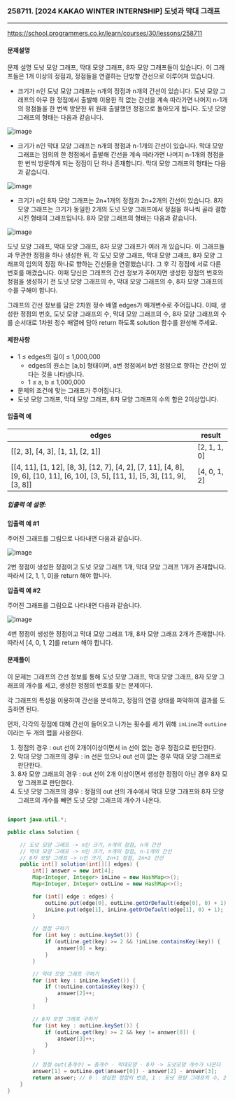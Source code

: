 ### 258711. [2024 KAKAO WINTER INTERNSHIP] 도넛과 막대 그래프

---

https://school.programmers.co.kr/learn/courses/30/lessons/258711

#### 문제설명

문제 설명
도넛 모양 그래프, 막대 모양 그래프, 8자 모양 그래프들이 있습니다. 이 그래프들은 1개 이상의 정점과, 정점들을 연결하는 단방향 간선으로 이루어져 있습니다.

- 크기가 n인 도넛 모양 그래프는 n개의 정점과 n개의 간선이 있습니다. 도넛 모양 그래프의 아무 한 정점에서 출발해 이용한 적 없는 간선을 계속 따라가면 나머지 n-1개의
  정점들을 한 번씩 방문한 뒤 원래 출발했던 정점으로 돌아오게 됩니다. 도넛 모양 그래프의 형태는 다음과 같습니다.

![image](https://grepp-programmers.s3.ap-northeast-2.amazonaws.com/files/production/dbf6ff18-1f05-46c2-8b62-7c39e831d1c6/%E1%84%8C%E1%85%A6%E1%84%86%E1%85%A9%E1%86%A8%20%E1%84%8B%E1%85%A5%E1%86%B9%E1%84%82%E1%85%B3%E1%86%AB%20%E1%84%83%E1%85%A1%E1%84%8B%E1%85%B5%E1%84%8B%E1%85%A5%E1%84%80%E1%85%B3%E1%84%85%E1%85%A2%E1%86%B7.drawio.png)

- 크기가 n인 막대 모양 그래프는 n개의 정점과 n-1개의 간선이 있습니다. 막대 모양 그래프는 임의의 한 정점에서 출발해 간선을 계속 따라가면 나머지 n-1개의 정점을 한 번씩
  방문하게 되는 정점이 단 하나 존재합니다. 막대 모양 그래프의 형태는 다음과 같습니다.

![image](https://grepp-programmers.s3.ap-northeast-2.amazonaws.com/files/production/85e3e66c-bba0-4da3-9552-c467dfe5baf4/%E1%84%83%E1%85%A9%E1%84%82%E1%85%A5%E1%86%BA%E1%84%80%E1%85%AA%E1%84%86%E1%85%A1%E1%86%A8%E1%84%83%E1%85%A22.png)

- 크기가 n인 8자 모양 그래프는 2n+1개의 정점과 2n+2개의 간선이 있습니다. 8자 모양 그래프는 크기가 동일한 2개의 도넛 모양 그래프에서 정점을 하나씩 골라 결합시킨
  형태의 그래프입니다. 8자 모양 그래프의 형태는 다음과 같습니다.

![image](https://grepp-programmers.s3.ap-northeast-2.amazonaws.com/files/production/868f2c14-8521-4c94-a2f0-1e11708aa76a/8%E1%84%8C%E1%85%A1%E1%84%80%E1%85%B3%E1%84%85%E1%85%A2%E1%84%91%E1%85%B3.drawio.png)

도넛 모양 그래프, 막대 모양 그래프, 8자 모양 그래프가 여러 개 있습니다. 이 그래프들과 무관한 정점을 하나 생성한 뒤, 각 도넛 모양 그래프, 막대 모양 그래프, 8자 모양
그래프의 임의의 정점 하나로 향하는 간선들을 연결했습니다.
그 후 각 정점에 서로 다른 번호를 매겼습니다.
이때 당신은 그래프의 간선 정보가 주어지면 생성한 정점의 번호와 정점을 생성하기 전 도넛 모양 그래프의 수, 막대 모양 그래프의 수, 8자 모양 그래프의 수를 구해야 합니다.

그래프의 간선 정보를 담은 2차원 정수 배열 edges가 매개변수로 주어집니다. 이때, 생성한 정점의 번호, 도넛 모양 그래프의 수, 막대 모양 그래프의 수, 8자 모양 그래프의
수를 순서대로 1차원 정수 배열에 담아 return 하도록 solution 함수를 완성해 주세요.

#### 제한사항

- 1 ≤ edges의 길이 ≤ 1,000,000
    - edges의 원소는 [a,b] 형태이며, a번 정점에서 b번 정점으로 향하는 간선이 있다는 것을 나타냅니다.
    - 1 ≤ a, b ≤ 1,000,000
- 문제의 조건에 맞는 그래프가 주어집니다.
- 도넛 모양 그래프, 막대 모양 그래프, 8자 모양 그래프의 수의 합은 2이상입니다.

#### 입출력 예

| edges                                                                                                                             | result       |
|-----------------------------------------------------------------------------------------------------------------------------------|--------------|
| [[2, 3], [4, 3], [1, 1], [2, 1]]                                                                                                  | [2, 1, 1, 0] |
| [[4, 11], [1, 12], [8, 3], [12, 7], [4, 2], [7, 11], [4, 8], [9, 6], [10, 11], [6, 10], [3, 5], [11, 1], [5, 3], [11, 9], [3, 8]] | [4, 0, 1, 2] |

##### 입출력 예 설명:

**입출력 예 #1**

주어진 그래프를 그림으로 나타내면 다음과 같습니다.

![image](https://grepp-programmers.s3.ap-northeast-2.amazonaws.com/files/production/1511016b-7d9b-427d-a57f-653a9abcd7fe/%E1%84%83%E1%85%A9%E1%84%82%E1%85%A5%E1%86%BA%E1%84%80%E1%85%AA%E1%84%86%E1%85%A1%E1%86%A8%E1%84%83%E1%85%A23.png)

2번 정점이 생성한 정점이고 도넛 모양 그래프 1개, 막대 모양 그래프 1개가 존재합니다. 따라서 [2, 1, 1, 0]을 return 해야 합니다.

**입출력 예 #2**

주어진 그래프를 그림으로 나타내면 다음과 같습니다.

![image](https://grepp-programmers.s3.ap-northeast-2.amazonaws.com/files/production/0c6a6010-3bfe-4578-b3f3-1c75381673b9/%E1%84%83%E1%85%A9%E1%84%82%E1%85%A5%E1%86%BA%E1%84%80%E1%85%AA%E1%84%86%E1%85%A1%E1%86%A8%E1%84%83%E1%85%A24.drawio.png)

4번 정점이 생성한 정점이고 막대 모양 그래프 1개, 8자 모양 그래프 2개가 존재합니다. 따라서 [4, 0, 1, 2]를 return 해야 합니다.

#### 문제풀이

이 문제는 그래프의 간선 정보를 통해 도넛 모양 그래프, 막대 모양 그래프, 8자 모양 그래프의 개수를 세고, 생성한 정점의 번호를 찾는 문제이다.

각 그래프의 특성을 이용하여 간선을 분석하고, 정점의 연결 상태를 파악하여 결과를 도출하면 된다.

먼저, 각각의 정점에 대해 간선이 들어오고 나가는 횟수를 세기 위해 `inLine`과 `outLine`이라는 두 개의 맵을 사용한다.

1. 정점의 경우 : out 선이 2개이이상이면서 in 선이 없는 경우 정점으로 판단한다.
2. 막대 모양 그래프의 경우 : in 선은 있으나 out 선이 없는 경우 막대 모양 그래프로 판단한다.
3. 8자 모양 그래프의 경우 : out 선이 2개 이상이면서 생성한 정점이 아닌 경우 8자 모양 그래프로 판단한다.
4. 도넛 모양 그래프의 경우 : 정점의 out 선의 개수에서 막대 모양 그래프와 8자 모양 그래프의 개수를 빼면 도넛 모양 그래프의 개수가 나온다.


```java

import java.util.*;

public class Solution {

    // 도넛 모양 그래프 -> n인 크기, n개의 정점, n개 간선
    // 막대 모양 그래프 -> n인 크기, n개의 정점, n-1개의 간선
    // 8자 모양 그래프 -> n인 크기, 2n+1 정점, 2n+2 간선 
    public int[] solution(int[][] edges) {
        int[] answer = new int[4];
        Map<Integer, Integer> inLine = new HashMap<>();
        Map<Integer, Integer> outLine = new HashMap<>();

        for (int[] edge : edges) {
            outLine.put(edge[0], outLine.getOrDefault(edge[0], 0) + 1);
            inLine.put(edge[1], inLine.getOrDefault(edge[1], 0) + 1);
        }

        // 정점 구하기
        for (int key : outLine.keySet()) {
            if (outLine.get(key) >= 2 && !inLine.containsKey(key)) {
                answer[0] = key;
            }
        }

        // 막대 모양 그래프 구하기
        for (int key : inLine.keySet()) {
            if (!outLine.containsKey(key)) {
                answer[2]++;
            }
        }

        // 8자 모양 그래프 구하기
        for (int key : outLine.keySet()) {
            if (outLine.get(key) >= 2 && key != answer[0]) {
                answer[3]++;
            }
        }
        
        // 정점 out(총개수) = 총개수 - 막대모양 - 8자 -> 도넛모양 개수가 나온다
        answer[1] = outLine.get(answer[0]) - answer[2] - answer[3];
        return answer; // 0 : 생성한 정점의 번호, 1 : 도넛 모양 그래프의 수, 2 : 막대 모양 그래프의 수, 3 : 8자 모양 그래프의 수
    }
}

```

